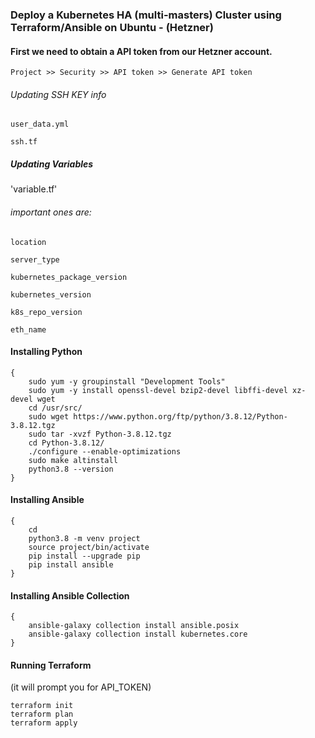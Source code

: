 
### Deploy a Kubernetes HA (multi-masters) Cluster using Terraform/Ansible on Ubuntu - (Hetzner)

#### First we need to obtain a API token from our Hetzner account.

`Project >> Security >> API token >> Generate API token`

###### Updating SSH KEY info
`user_data.yml`

`ssh.tf`

##### Updating Variables
'variable.tf'

###### important ones are:
`location`

`server_type`

`kubernetes_package_version`

`kubernetes_version`

`k8s_repo_version`

`eth_name`

#### Installing Python
```
{
    sudo yum -y groupinstall "Development Tools"
    sudo yum -y install openssl-devel bzip2-devel libffi-devel xz-devel wget
    cd /usr/src/ 
    sudo wget https://www.python.org/ftp/python/3.8.12/Python-3.8.12.tgz
    sudo tar -xvzf Python-3.8.12.tgz
    cd Python-3.8.12/
    ./configure --enable-optimizations
    sudo make altinstall
    python3.8 --version
}
```

#### Installing Ansible
```
{
    cd
    python3.8 -m venv project
    source project/bin/activate
    pip install --upgrade pip
    pip install ansible
}
```

#### Installing Ansible Collection
```
{
    ansible-galaxy collection install ansible.posix
    ansible-galaxy collection install kubernetes.core
}
```

#### Running Terraform
(it will prompt you for API_TOKEN)
```
terraform init
terraform plan
terraform apply
```
